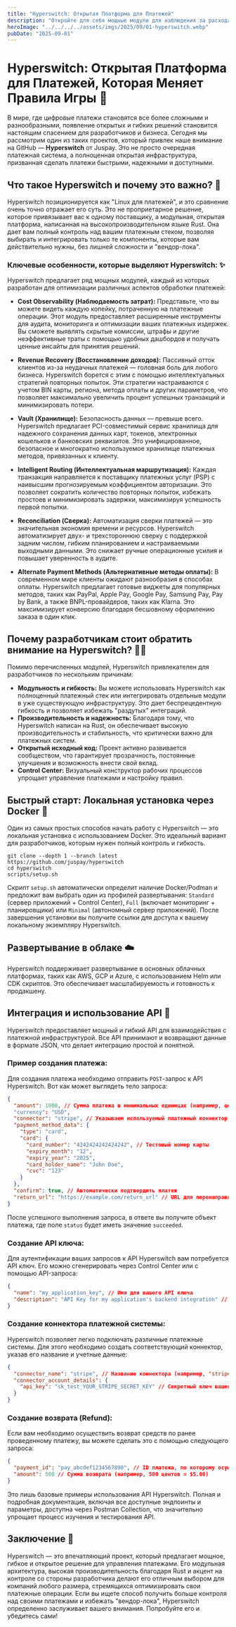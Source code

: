 ```yaml
---
title: "Hyperswitch: Открытая Платформа для Платежей"
description: "Откройте для себя мощные модули для наблюдения за расходами, восстановления доходов, безопасного хранения данных, интеллектуальной маршрутизации и сверки платежей."
heroImage: "../../../../assets/imgs/2025/09/01-hyperswitch.webp"
pubDate: "2025-09-01"
---
```


# Hyperswitch: Открытая Платформа для Платежей, Которая Меняет Правила Игры 🚀

В мире, где цифровые платежи становятся все более сложными и разнообразными, появление открытых и гибких решений становится настоящим спасением для разработчиков и бизнеса. Сегодня мы рассмотрим один из таких проектов, который привлек наше внимание на GitHub — **Hyperswitch** от Juspay. Это не просто очередная платежная система, а полноценная открытая инфраструктура, призванная сделать платежи быстрыми, надежными и доступными.

## Что такое Hyperswitch и почему это важно? 🤔

Hyperswitch позиционируется как "Linux для платежей", и это сравнение очень точно отражает его суть. Это не проприетарное решение, которое привязывает вас к одному поставщику, а модульная, открытая платформа, написанная на высокопроизводительном языке Rust. Она дает вам полный контроль над вашим платежным стеком, позволяя выбирать и интегрировать только те компоненты, которые вам действительно нужны, без лишней сложности и "вендор-лока".

### Ключевые особенности, которые выделяют Hyperswitch: ✨

Hyperswitch предлагает ряд мощных модулей, каждый из которых разработан для оптимизации различных аспектов обработки платежей:

*   **Cost Observability (Наблюдаемость затрат):** Представьте, что вы можете видеть каждую копейку, потраченную на платежные операции. Этот модуль предоставляет расширенные инструменты для аудита, мониторинга и оптимизации ваших платежных издержек. Вы сможете выявлять скрытые комиссии, штрафы и другие неэффективные траты с помощью удобных дашбордов и получать ценные инсайты для принятия решений.

*   **Revenue Recovery (Восстановление доходов):** Пассивный отток клиентов из-за неудачных платежей — головная боль для любого бизнеса. Hyperswitch борется с этим с помощью интеллектуальных стратегий повторных попыток. Эти стратегии настраиваются с учетом BIN карты, региона, метода оплаты и других параметров, что позволяет максимально увеличить процент успешных транзакций и минимизировать потери.

*   **Vault (Хранилище):** Безопасность данных — превыше всего. Hyperswitch предлагает PCI-совместимый сервис хранилища для надежного сохранения данных карт, токенов, электронных кошельков и банковских реквизитов. Это унифицированное, безопасное и многократно используемое хранилище платежных методов, привязанных к клиенту.

*   **Intelligent Routing (Интеллектуальная маршрутизация):** Каждая транзакция направляется к поставщику платежных услуг (PSP) с наивысшим прогнозируемым коэффициентом авторизации. Это позволяет сократить количество повторных попыток, избежать простоев и минимизировать задержки, максимизируя успешность первой попытки.

*   **Reconciliation (Сверка):** Автоматизация сверки платежей — это значительная экономия времени и ресурсов. Hyperswitch автоматизирует двух- и трехстороннюю сверку с поддержкой задним числом, гибким планированием и настраиваемыми выходными данными. Это снижает ручные операционные усилия и повышает уверенность в аудите.

*   **Alternate Payment Methods (Альтернативные методы оплаты):** В современном мире клиенты ожидают разнообразия в способах оплаты. Hyperswitch предлагает готовые виджеты для популярных методов, таких как PayPal, Apple Pay, Google Pay, Samsung Pay, Pay by Bank, а также BNPL-провайдеров, таких как Klarna. Это максимизирует конверсию благодаря бесшовному оформлению заказа в один клик.

## Почему разработчикам стоит обратить внимание на Hyperswitch? 👨‍💻

Помимо перечисленных модулей, Hyperswitch привлекателен для разработчиков по нескольким причинам:

*   **Модульность и гибкость:** Вы можете использовать Hyperswitch как полноценный платежный стек или интегрировать отдельные модули в уже существующую инфраструктуру. Это дает беспрецедентную гибкость и позволяет избежать "раздутых" интеграций.
*   **Производительность и надежность:** Благодаря тому, что Hyperswitch написан на Rust, он обеспечивает высокую производительность и стабильность, что критически важно для платежных систем.
*   **Открытый исходный код:** Проект активно развивается сообществом, что гарантирует прозрачность, постоянные улучшения и возможность внести свой вклад.
*   **Control Center:** Визуальный конструктор рабочих процессов упрощает управление платежами и настройку правил.

## Быстрый старт: Локальная установка через Docker 🐳

Один из самых простых способов начать работу с Hyperswitch — это локальная установка с использованием Docker. Это идеальный вариант для разработчиков, которым нужен полный контроль и гибкость.

```shell
git clone --depth 1 --branch latest https://github.com/juspay/hyperswitch
cd hyperswitch
scripts/setup.sh
```

Скрипт `setup.sh` автоматически определит наличие Docker/Podman и предложит вам выбрать один из профилей развертывания: `Standard` (сервер приложений + Control Center), `Full` (включает мониторинг + планировщики) или `Minimal` (автономный сервер приложений). После завершения установки вы получите ссылки для доступа к вашему локальному экземпляру Hyperswitch.

## Развертывание в облаке ☁️

Hyperswitch поддерживает развертывание в основных облачных платформах, таких как AWS, GCP и Azure, с использованием Helm или CDK скриптов. Это обеспечивает масштабируемость и готовность к продакшену.

## Интеграция и использование API 🔌

Hyperswitch предоставляет мощный и гибкий API для взаимодействия с платежной инфраструктурой. Все API принимают и возвращают данные в формате JSON, что делает интеграцию простой и понятной.

### Пример создания платежа:

Для создания платежа необходимо отправить `POST`-запрос к API Hyperswitch. Вот как может выглядеть тело запроса:

```json
{
  "amount": 1000, // Сумма платежа в минимальных единицах (например, центах: 1000 = $10.00)
  "currency": "USD",
  "connector": "stripe", // Указываем используемый платежный коннектор (например, "stripe", "adyen" и т.д.)
  "payment_method_data": {
    "type": "card",
    "card": {
      "card_number": "4242424242424242", // Тестовый номер карты
      "expiry_month": "12",
      "expiry_year": "2025",
      "card_holder_name": "John Doe",
      "cvc": "123"
    }
  },
  "confirm": true, // Автоматически подтвердить платеж
  "return_url": "https://example.com/return_url" // URL для перенаправления после завершения платежа
}
```

После успешного выполнения запроса, в ответе вы получите объект платежа, где поле `status` будет иметь значение `succeeded`.

### Создание API ключа:

Для аутентификации ваших запросов к API Hyperswitch вам потребуется API ключ. Его можно сгенерировать через Control Center или с помощью API-запроса:

```json
{
  "name": "my_application_key", // Имя для вашего API ключа
  "description": "API Key for my application's backend integration" // Описание ключа
}
```

### Создание коннектора платежной системы:

Hyperswitch позволяет легко подключать различные платежные системы. Для этого необходимо создать соответствующий коннектор, указав его название и учетные данные:

```json
{
  "connector_name": "stripe", // Название коннектора (например, "stripe", "adyen", "paypal")
  "connector_account_details": {
    "api_key": "sk_test_YOUR_STRIPE_SECRET_KEY" // Секретный ключ вашего аккаунта в платежной системе
  }
}
```

### Создание возврата (Refund):

Если вам необходимо осуществить возврат средств по ранее проведенному платежу, вы можете сделать это с помощью следующего запроса:

```json
{
  "payment_id": "pay_abcdef1234567890", // ID платежа, по которому осуществляется возврат
  "amount": 500 // Сумма возврата (например, 500 центов = $5.00)
}
```

Это лишь базовые примеры использования API Hyperswitch. Полная и подробная документация, включая все доступные эндпоинты и параметры, доступна через Postman Collection, что значительно упрощает процесс изучения и тестирования API.

## Заключение 🎉

Hyperswitch — это впечатляющий проект, который предлагает мощное, гибкое и открытое решение для управления платежами. Его модульная архитектура, высокая производительность благодаря Rust и акцент на контроле со стороны разработчика делают его отличным выбором для компаний любого размера, стремящихся оптимизировать свои платежные операции. Если вы ищете способ получить больше контроля над своими платежами и избежать "вендор-лока", Hyperswitch определенно заслуживает вашего внимания. Попробуйте его и убедитесь сами!
